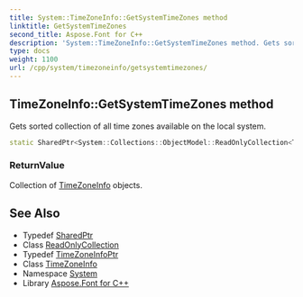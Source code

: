 ```yaml
---
title: System::TimeZoneInfo::GetSystemTimeZones method
linktitle: GetSystemTimeZones
second_title: Aspose.Font for C++
description: 'System::TimeZoneInfo::GetSystemTimeZones method. Gets sorted collection of all time zones available on the local system in C++.'
type: docs
weight: 1100
url: /cpp/system/timezoneinfo/getsystemtimezones/
---
```

## TimeZoneInfo::GetSystemTimeZones method


Gets sorted collection of all time zones available on the local system.

```cpp
static SharedPtr<System::Collections::ObjectModel::ReadOnlyCollection<TimeZoneInfoPtr>> System::TimeZoneInfo::GetSystemTimeZones()
```


### ReturnValue

Collection of [TimeZoneInfo](../) objects.

## See Also

* Typedef [SharedPtr](../../sharedptr/)
* Class [ReadOnlyCollection](../../../system.collections.objectmodel/readonlycollection/)
* Typedef [TimeZoneInfoPtr](../../timezoneinfoptr/)
* Class [TimeZoneInfo](../)
* Namespace [System](../../)
* Library [Aspose.Font for C++](../../../)
